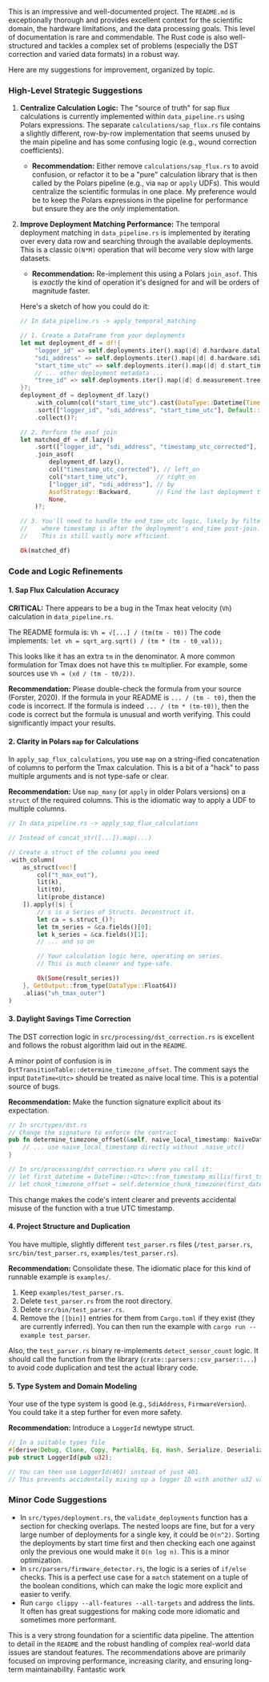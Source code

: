 This is an impressive and well-documented project. The `README.md` is exceptionally thorough and provides excellent context for the scientific domain, the hardware limitations, and the data processing goals. This level of documentation is rare and commendable. The Rust code is also well-structured and tackles a complex set of problems (especially the DST correction and varied data formats) in a robust way.

Here are my suggestions for improvement, organized by topic.

### High-Level Strategic Suggestions

1.  **Centralize Calculation Logic:** The "source of truth" for sap flux calculations is currently implemented within `data_pipeline.rs` using Polars expressions. The separate `calculations/sap_flux.rs` file contains a slightly different, row-by-row implementation that seems unused by the main pipeline and has some confusing logic (e.g., wound correction coefficients).
    *   **Recommendation:** Either remove `calculations/sap_flux.rs` to avoid confusion, or refactor it to be a "pure" calculation library that is then called by the Polars pipeline (e.g., via `map` or `apply` UDFs). This would centralize the scientific formulas in one place. My preference would be to keep the Polars expressions in the pipeline for performance but ensure they are the *only* implementation.

2.  **Improve Deployment Matching Performance:** The temporal deployment matching in `data_pipeline.rs` is implemented by iterating over every data row and searching through the available deployments. This is a classic `O(N*M)` operation that will become very slow with large datasets.
    *   **Recommendation:** Re-implement this using a Polars `join_asof`. This is *exactly* the kind of operation it's designed for and will be orders of magnitude faster.

    Here's a sketch of how you could do it:

    ```rust
    // In data_pipeline.rs -> apply_temporal_matching

    // 1. Create a DataFrame from your deployments
    let mut deployment_df = df!{
        "logger_id" => self.deployments.iter().map(|d| d.hardware.datalogger_id).collect::<Vec<_>>(),
        "sdi_address" => self.deployments.iter().map(|d| d.hardware.sdi_address.0.clone()).collect::<Vec<_>>(),
        "start_time_utc" => self.deployments.iter().map(|d| d.start_time_utc.timestamp_millis()).collect::<Vec<_>>(),
        // ... other deployment metadata ...
        "tree_id" => self.deployments.iter().map(|d| d.measurement.tree_id.clone()).collect::<Vec<_>>(),
    }?;
    deployment_df = deployment_df.lazy()
        .with_column(col("start_time_utc").cast(DataType::Datetime(TimeUnit::Milliseconds, Some("UTC".to_string()))))
        .sort(["logger_id", "sdi_address", "start_time_utc"], Default::default())
        .collect()?;

    // 2. Perform the asof join
    let matched_df = df.lazy()
        .sort(["logger_id", "sdi_address", "timestamp_utc_corrected"], Default::default())
        .join_asof(
            deployment_df.lazy(),
            col("timestamp_utc_corrected"), // left_on
            col("start_time_utc"),        // right_on
            ["logger_id", "sdi_address"], // by
            AsofStrategy::Backward,       // Find the last deployment that started before or at the data timestamp
            None,
        )?;

    // 3. You'll need to handle the end_time_utc logic, likely by filtering out rows
    //    where timestamp is after the deployment's end_time post-join.
    //    This is still vastly more efficient.
    
    Ok(matched_df)
    ```

### Code and Logic Refinements

#### 1. Sap Flux Calculation Accuracy

**CRITICAL:** There appears to be a bug in the Tmax heat velocity (`Vh`) calculation in `data_pipeline.rs`.

The README formula is: `Vh = √[...] / (tm(tm - t0))`
The code implements: `let vh = sqrt_arg.sqrt() / (tm * (tm - t0_val));`

This looks like it has an extra `tm` in the denominator. A more common formulation for Tmax does not have this `tm` multiplier. For example, some sources use `Vh = (xd / (tm - t0/2))`.

**Recommendation:** Please double-check the formula from your source (Forster, 2020). If the formula in your README is `... / (tm - t0)`, then the code is incorrect. If the formula is indeed `... / (tm * (tm-t0))`, then the code is correct but the formula is unusual and worth verifying. This could significantly impact your results.

#### 2. Clarity in Polars `map` for Calculations

In `apply_sap_flux_calculations`, you use `map` on a string-ified concatenation of columns to perform the Tmax calculation. This is a bit of a "hack" to pass multiple arguments and is not type-safe or clear.

**Recommendation:** Use `map_many` (or `apply` in older Polars versions) on a `struct` of the required columns. This is the idiomatic way to apply a UDF to multiple columns.

```rust
// In data_pipeline.rs -> apply_sap_flux_calculations

// Instead of concat_str([...]).map(...)

// Create a struct of the columns you need
.with_column(
    as_struct(vec![
        col("t_max_out"), 
        lit(k), 
        lit(t0), 
        lit(probe_distance)
    ]).apply(|s| {
        // s is a Series of Structs. Deconstruct it.
        let ca = s.struct_()?;
        let tm_series = &ca.fields()[0];
        let k_series = &ca.fields()[1];
        // ... and so on

        // Your calculation logic here, operating on series.
        // This is much cleaner and type-safe.

        Ok(Some(result_series))
    }, GetOutput::from_type(DataType::Float64))
    .alias("vh_tmax_outer")
)
```

#### 3. Daylight Savings Time Correction

The DST correction logic in `src/processing/dst_correction.rs` is excellent and follows the robust algorithm laid out in the `README`.

A minor point of confusion is in `DstTransitionTable::determine_timezone_offset`. The comment says the input `DateTime<Utc>` should be treated as naive local time. This is a potential source of bugs.

**Recommendation:** Make the function signature explicit about its expectation.

```rust
// In src/types/dst.rs
// Change the signature to enforce the contract
pub fn determine_timezone_offset(&self, naive_local_timestamp: NaiveDateTime) -> i32 {
    // ... use naive_local_timestamp directly without .naive_utc()
}

// In src/processing/dst_correction.rs where you call it:
// let first_datetime = DateTime::<Utc>::from_timestamp_millis(first_ts).unwrap();
// let chunk_timezone_offset = self.determine_chunk_timezone(first_datetime.naive_utc());
```
This change makes the code's intent clearer and prevents accidental misuse of the function with a true UTC timestamp.

#### 4. Project Structure and Duplication

You have multiple, slightly different `test_parser.rs` files (`/test_parser.rs`, `src/bin/test_parser.rs`, `examples/test_parser.rs`).

**Recommendation:** Consolidate these. The idiomatic place for this kind of runnable example is `examples/`.
1.  Keep `examples/test_parser.rs`.
2.  Delete `test_parser.rs` from the root directory.
3.  Delete `src/bin/test_parser.rs`.
4.  Remove the `[[bin]]` entries for them from `Cargo.toml` if they exist (they are currently inferred).
You can then run the example with `cargo run --example test_parser`.

Also, the `test_parser.rs` binary re-implements `detect_sensor_count` logic. It should call the function from the library (`crate::parsers::csv_parser::...`) to avoid code duplication and test the actual library code.

#### 5. Type System and Domain Modeling

Your use of the type system is good (e.g., `SdiAddress`, `FirmwareVersion`). You could take it a step further for even more safety.

**Recommendation:** Introduce a `LoggerId` newtype struct.

```rust
// In a suitable types file
#[derive(Debug, Clone, Copy, PartialEq, Eq, Hash, Serialize, Deserialize)]
pub struct LoggerId(pub u32);

// You can then use LoggerId(401) instead of just 401.
// This prevents accidentally mixing up a logger ID with another u32 value.
```

### Minor Code Suggestions

-   In `src/types/deployment.rs`, the `validate_deployments` function has a section for checking overlaps. The nested loops are fine, but for a very large number of deployments for a single key, it could be `O(n^2)`. Sorting the deployments by start time first and then checking each one against only the previous one would make it `O(n log n)`. This is a minor optimization.
-   In `src/parsers/firmware_detector.rs`, the logic is a series of `if/else` checks. This is a perfect use case for a `match` statement on a tuple of the boolean conditions, which can make the logic more explicit and easier to verify.
-   Run `cargo clippy --all-features --all-targets` and address the lints. It often has great suggestions for making code more idiomatic and sometimes more performant.

This is a very strong foundation for a scientific data pipeline. The attention to detail in the `README` and the robust handling of complex real-world data issues are standout features. The recommendations above are primarily focused on improving performance, increasing clarity, and ensuring long-term maintainability. Fantastic work